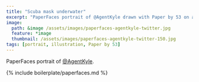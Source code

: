 ```yaml
---
title: "Scuba mask underwater"
excerpt: "PaperFaces portrait of @AgentKyle drawn with Paper by 53 on an iPad."
image: 
  path: &image /assets/images/paperfaces-agentkyle-twitter.jpg 
  feature: *image
  thumbnail: /assets/images/paperfaces-agentkyle-twitter-150.jpg
tags: [portrait, illustration, Paper by 53]
---
```


PaperFaces portrait of [@AgentKyle](https://twitter.com/AgentKyle).

{% include boilerplate/paperfaces.md %}
